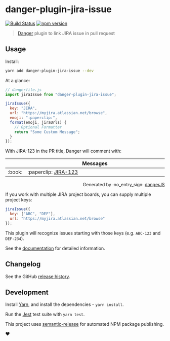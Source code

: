 # danger-plugin-jira-issue

[![Build Status](https://travis-ci.org/macklinu/danger-plugin-jira-issue.svg?branch=master)](https://travis-ci.org/macklinu/danger-plugin-jira-issue)
[![npm version](https://badge.fury.io/js/danger-plugin-jira-issue.svg)](https://badge.fury.io/js/danger-plugin-jira-issue)

> [Danger](https://github.com/danger/danger-js) plugin to link JIRA issue in pull request

## Usage

Install:

```sh
yarn add danger-plugin-jira-issue --dev
```

At a glance:

```js
// dangerfile.js
import jiraIssue from "danger-plugin-jira-issue";

jiraIssue({
  key: "JIRA",
  url: "https://myjira.atlassian.net/browse",
  emoji: ":paperclip:",
  format(emoji, jiraUrls) {
    // Optional Formatter
    return "Some Custom Message";
  }
});
```

With JIRA-123 in the PR title, Danger will comment with:

<table>
  <thead>
    <tr>
      <th width="50"></th>
      <th width="100%" data-danger-table="true">Messages</th>
    </tr>
  </thead>
  <tbody><tr>
      <td>:book:</td>
      <td>:paperclip: <a href="https://myjira.atlassian.net/browse/JIRA-123">JIRA-123</a></td>
    </tr>
  </tbody>
</table>

<p align="right">
  Generated by :no_entry_sign: <a href="http://github.com/danger/danger-js/">dangerJS</a>
</p>

If you work with multiple JIRA project boards, you can supply multiple project keys:

```js
jiraIssue({
  key: ["ABC", "DEF"],
  url: "https://myjira.atlassian.net/browse"
});
```

This plugin will recognize issues starting with those keys (e.g. `ABC-123` and `DEF-234`).

See the [documentation](http://macklinu.github.io/danger-plugin-jira-issue) for detailed information.

## Changelog

See the GitHub [release history](https://github.com/macklinu/danger-plugin-jira-issue/releases).

## Development

Install [Yarn](https://yarnpkg.com/en/), and install the dependencies - `yarn install`.

Run the [Jest](https://facebook.github.io/jest/) test suite with `yarn test`.

This project uses [semantic-release](https://github.com/semantic-release/semantic-release) for automated NPM package publishing.

:heart:
